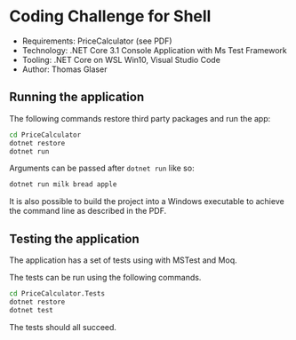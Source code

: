# Coding Challenge for Shell

* Requirements: PriceCalculator (see PDF)
* Technology: .NET Core 3.1 Console Application with Ms Test Framework
* Tooling: .NET Core on WSL Win10, Visual Studio Code
* Author: Thomas Glaser

## Running the application

The following commands restore third party packages and run the app:

```bash
cd PriceCalculator
dotnet restore
dotnet run
```

Arguments can be passed after `dotnet run` like so:
```bash
dotnet run milk bread apple
```
It is also possible to build the project into a Windows executable to achieve the command line as described in the PDF.

## Testing the application

The application has a set of tests using with MSTest and Moq.

The tests can be run using the following commands.

```bash
cd PriceCalculator.Tests
dotnet restore
dotnet test
```

The tests should all succeed.

